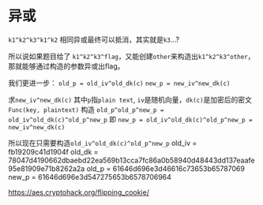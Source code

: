 # 异或

`k1^k2^k3^k1^k2` 相同异或最终可以抵消，其实就是`k3`...?

所以说如果题目给了
`k1^k2^k3^flag`，又能创建`other`来构造出`k1^k2^k3^other`，那就能够通过构造的参数异或出flag。

我们更进一步：
`old_p = old_iv^old_dk(c)`
`new_p = new_iv^new_dk(c)`

求`new_iv^new_dk(c)`
其中`p`指`plain text`, `iv`是随机向量，`dk(c)`是加密后的密文`Func(key, plaintext)`
构造
`old_p^old_p^new_p = old_iv^old_dk(c)^old_p^new_p`
即
`new_p = old_iv^old_dk(c)^old_p^new_p = new_iv^new_dk(c)`

所以现在只需要构造`old_iv^old_dk(c)^old_p^new_p`
old_iv = fb19209c41d1904f
old_dk = 78047d4190662dbaebd22ea569b13cca7fc86a0b58940d48443dd137eaafe95e81909e71b8262a2a
old_p = 61646d696e3d46616c73653b65787069
new_p = 61646d696e3d547275653b6578706964


https://aes.cryptohack.org/flipping_cookie/